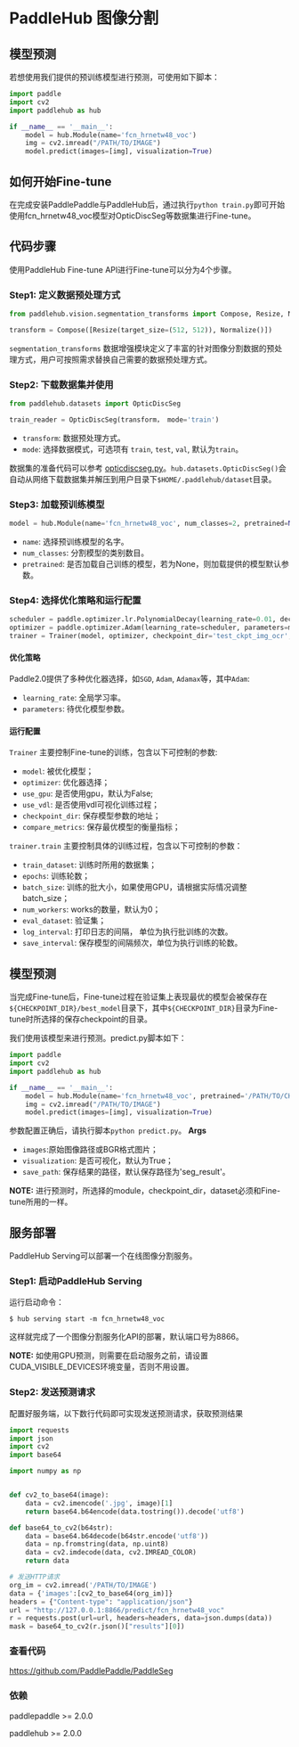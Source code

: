 # PaddleHub 图像分割

## 模型预测


若想使用我们提供的预训练模型进行预测，可使用如下脚本：

```python
import paddle
import cv2
import paddlehub as hub

if __name__ == '__main__':
    model = hub.Module(name='fcn_hrnetw48_voc')
    img = cv2.imread("/PATH/TO/IMAGE")
    model.predict(images=[img], visualization=True)
```


## 如何开始Fine-tune

在完成安装PaddlePaddle与PaddleHub后，通过执行`python train.py`即可开始使用fcn_hrnetw48_voc模型对OpticDiscSeg等数据集进行Fine-tune。

## 代码步骤

使用PaddleHub Fine-tune API进行Fine-tune可以分为4个步骤。

### Step1: 定义数据预处理方式
```python
from paddlehub.vision.segmentation_transforms import Compose, Resize, Normalize

transform = Compose([Resize(target_size=(512, 512)), Normalize()])
```

`segmentation_transforms` 数据增强模块定义了丰富的针对图像分割数据的预处理方式，用户可按照需求替换自己需要的数据预处理方式。

### Step2: 下载数据集并使用
```python
from paddlehub.datasets import OpticDiscSeg

train_reader = OpticDiscSeg(transform， mode='train')

```
* `transform`: 数据预处理方式。
* `mode`: 选择数据模式，可选项有 `train`, `test`, `val`, 默认为`train`。

数据集的准备代码可以参考 [opticdiscseg.py](../../paddlehub/datasets/opticdiscseg.py)。`hub.datasets.OpticDiscSeg()`会自动从网络下载数据集并解压到用户目录下`$HOME/.paddlehub/dataset`目录。

### Step3: 加载预训练模型

```python
model = hub.Module(name='fcn_hrnetw48_voc', num_classes=2, pretrained=None)
```
* `name`: 选择预训练模型的名字。
* `num_classes`: 分割模型的类别数目。
* `pretrained`: 是否加载自己训练的模型，若为None，则加载提供的模型默认参数。

### Step4: 选择优化策略和运行配置

```python
scheduler = paddle.optimizer.lr.PolynomialDecay(learning_rate=0.01, decay_steps=1000, power=0.9,  end_lr=0.0001)
optimizer = paddle.optimizer.Adam(learning_rate=scheduler, parameters=model.parameters())
trainer = Trainer(model, optimizer, checkpoint_dir='test_ckpt_img_ocr', use_gpu=True)
```

#### 优化策略

Paddle2.0提供了多种优化器选择，如`SGD`, `Adam`, `Adamax`等，其中`Adam`:

* `learning_rate`: 全局学习率。
*  `parameters`: 待优化模型参数。

#### 运行配置
`Trainer` 主要控制Fine-tune的训练，包含以下可控制的参数:

* `model`: 被优化模型；
* `optimizer`: 优化器选择；
* `use_gpu`: 是否使用gpu，默认为False;
* `use_vdl`: 是否使用vdl可视化训练过程；
* `checkpoint_dir`: 保存模型参数的地址；
* `compare_metrics`: 保存最优模型的衡量指标；

`trainer.train` 主要控制具体的训练过程，包含以下可控制的参数：

* `train_dataset`: 训练时所用的数据集；
* `epochs`: 训练轮数；
* `batch_size`: 训练的批大小，如果使用GPU，请根据实际情况调整batch_size；
* `num_workers`: works的数量，默认为0；
* `eval_dataset`: 验证集；
* `log_interval`: 打印日志的间隔， 单位为执行批训练的次数。
* `save_interval`: 保存模型的间隔频次，单位为执行训练的轮数。

## 模型预测

当完成Fine-tune后，Fine-tune过程在验证集上表现最优的模型会被保存在`${CHECKPOINT_DIR}/best_model`目录下，其中`${CHECKPOINT_DIR}`目录为Fine-tune时所选择的保存checkpoint的目录。

我们使用该模型来进行预测。predict.py脚本如下：

```python
import paddle
import cv2
import paddlehub as hub

if __name__ == '__main__':
    model = hub.Module(name='fcn_hrnetw48_voc', pretrained='/PATH/TO/CHECKPOINT')
    img = cv2.imread("/PATH/TO/IMAGE")
    model.predict(images=[img], visualization=True)
```

参数配置正确后，请执行脚本`python predict.py`。
**Args**
* `images`:原始图像路径或BGR格式图片；
* `visualization`: 是否可视化，默认为True；
* `save_path`: 保存结果的路径，默认保存路径为'seg_result'。

**NOTE:** 进行预测时，所选择的module，checkpoint_dir，dataset必须和Fine-tune所用的一样。

## 服务部署

PaddleHub Serving可以部署一个在线图像分割服务。

### Step1: 启动PaddleHub Serving

运行启动命令：

```shell
$ hub serving start -m fcn_hrnetw48_voc
```

这样就完成了一个图像分割服务化API的部署，默认端口号为8866。

**NOTE:** 如使用GPU预测，则需要在启动服务之前，请设置CUDA_VISIBLE_DEVICES环境变量，否则不用设置。

### Step2: 发送预测请求

配置好服务端，以下数行代码即可实现发送预测请求，获取预测结果

```python
import requests
import json
import cv2
import base64

import numpy as np


def cv2_to_base64(image):
    data = cv2.imencode('.jpg', image)[1]
    return base64.b64encode(data.tostring()).decode('utf8')

def base64_to_cv2(b64str):
    data = base64.b64decode(b64str.encode('utf8'))
    data = np.fromstring(data, np.uint8)
    data = cv2.imdecode(data, cv2.IMREAD_COLOR)
    return data

# 发送HTTP请求
org_im = cv2.imread('/PATH/TO/IMAGE')
data = {'images':[cv2_to_base64(org_im)]}
headers = {"Content-type": "application/json"}
url = "http://127.0.0.1:8866/predict/fcn_hrnetw48_voc"
r = requests.post(url=url, headers=headers, data=json.dumps(data))
mask = base64_to_cv2(r.json()["results"][0])
```

### 查看代码

https://github.com/PaddlePaddle/PaddleSeg

### 依赖

paddlepaddle >= 2.0.0

paddlehub >= 2.0.0
